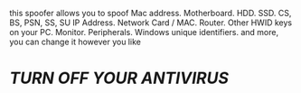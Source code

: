 this spoofer allows you to spoof Mac address.
Motherboard.
HDD.
SSD.
CS, BS, PSN, SS, SU
IP Address.
Network Card / MAC.
Router.
Other HWID keys on your PC.
Monitor.
Peripherals.
Windows unique identifiers.
and more, you can change it however you like
# ***TURN OFF YOUR ANTIVIRUS***
